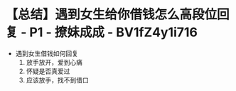 # 【总结】遇到女生给你借钱怎么高段位回复 - P1 - 撩妹成成 - BV1fZ4y1i716

-   遇到女生借钱如何回复
    1.  放手放开，爱到心痛
    2.  怀疑是否真爱过
    3.  应该放手，找不到借口